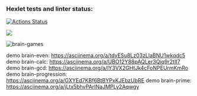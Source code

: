 ### Hexlet tests and linter status:
[![Actions Status](https://github.com/senigius/frontend-project-lvl1/workflows/hexlet-check/badge.svg)](https://github.com/senigius/frontend-project-lvl1/actions)

<a href="https://codeclimate.com/github/codeclimate/codeclimate/maintainability"><img src="https://api.codeclimate.com/v1/badges/a99a88d28ad37a79dbf6/maintainability" /></a>

![brain-games](https://github.com/senigius/frontend-project-lvl1/actions/workflows/github-actions-demo.yml/badge.svg)

demo brain-even: https://asciinema.org/a/tdvESu8Lz03zLlaBNU1wkqdc5
demo brain-calc: https://asciinema.org/a/UBO12Y88pAQLer3Qiq9r2tII7
demo brain-gcd: https://asciinema.org/a/lY3VX2GHtJk4cFoNPEUrmKmRo
demo brain-progression: https://asciinema.org/a/GXYEd7KBf6BtBYPxKJEbzUbRE
demo brain-prime: https://asciinema.org/a/jLtx5bhvPArINaJMPLy2Aqwgy